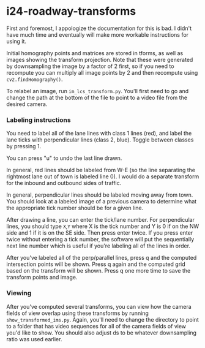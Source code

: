 # i24-roadway-transforms
First and foremost, I appologize the documentation for this is bad. I didn't have much time and eventually will make more workable instructions for using it. 

Initial homography points and matrices are stored in tforms, as well as images showing the transform projection. Note that these were generated by downsampling the image by a factor of 2 first, so if you need to recompute you can multiply all image points by 2 and then recompute using `cv2.findHomography()`.

To relabel an image, run `im_lcs_transform.py`. You'll first need to go and change the path at the bottom of the file to point to a video file from the desired camera.

### Labeling instructions
You need to label all of the lane lines with class 1 lines (red), and label the lane ticks with perpendicular lines (class 2, blue). Toggle between classes by pressing 1.

You can press "u" to undo the last line drawn.

In general, red lines should be labeled from W-E (so the line separating the rightmost lane out of town is labeled line 0). I would do a separate transform for the inbound and outbound sides of traffic.

In general, perpendicular lines should be labeled moving away from town. You should look at a labeled image of a previous camera to determine what the appropriate tick number should be for a given line.

After drawing a line, you can enter the tick/lane number. For perpendicular lines, you should type `X`,`Y` where X is the tick number and Y is 0 if on the NW side and 1 if it is on the SE side. Then press enter twice. If you press enter twice without entering a tick number, the software will put the sequentially next line number which is useful if you're labeling all of the lines in order.

After you've labeled all of the perp/parallel lines, press q and the computed intersection points will be shown. Press q again and the computed grid based on the transform will be shown. Press q one more time to save the transform points and image.

### Viewing
After you've computed several transforms, you can view how the camera fields of view overlap using these transforms by running `show_transformed_ims.py`. Again, you'll need to change the directory to point to a folder that has video sequences for all of the camera fields of view you'd like to show. You should also adjust ds to be whatever downsampling ratio was used earlier.
